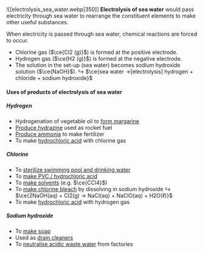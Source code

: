![[electrolysis_sea_water.webp|350]]
**Electrolysis of sea water** would pass electricity through sea water to rearrange the constituent elements to make other useful substances.

When electricity is passed through sea water, chemical reactions are forced to occur.
- Chlorine gas ($\ce{Cl2 (g)}$) is formed at the positive electrode.
- Hydrogen gas ($\ce{H2 (g)}$) is formed at the negative electrode.
- The solution in the set-up (sea water) becomes sodium hydroxide solution ($\ce{NaOH}$).
↪️ $\ce{sea water ->[electrolysis] hydrogen + chloride + sodium hydroxide}$

#### Uses of products of electrolysis of sea water
##### Hydrogen
- Hydrogenation of vegetable oil to <u>form margarine</u>
- <u>Produce hydrazine</u> used as rocket fuel
- <u>Produce ammonia</u> to make fertilizer
- To make <u>hydrochloric acid</u> with chlorine gas

##### Chlorine
- To <u>sterilize swimming pool and drinking water</u>
- To <u>make PVC / hydrochloric acid</u>
- To <u>make solvents</u> (e.g. $\ce{CCl4}$)
- To <u>make chlorine bleach</u> by dissolving in sodium hydroxide
  ↪️ $\ce{2NaOH(aq) + Cl2(g) → NaCl(aq) + NaClO(aq) + H2O(ℓ)}$
- To make <u>hydrochloric acid</u> with hydrogen gas

##### Sodium hydroxide
- To <u>make soap</u>
- Used as <u>drain cleaners</u>
- To <u>neutralise acidic waste water</u> from factories

